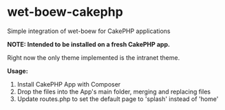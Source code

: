 # wet-boew-cakephp
Simple integration of wet-boew for CakePHP applications

**NOTE: Intended to be installed on a fresh CakePHP app.**

Right now the only theme implemented is the intranet theme.

**Usage:**
1. Install CakePHP App with Composer
2. Drop the files into the App's main folder, merging and replacing files
3. Update routes.php to set the default page to 'splash' instead of 'home'
